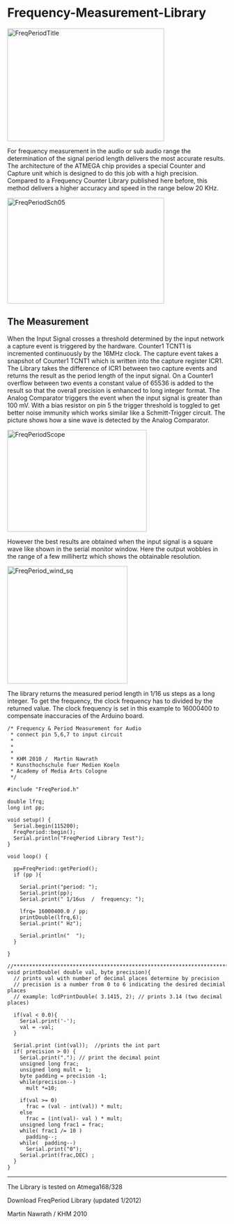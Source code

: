 # Frequency-Measurement-Library  
  
<a href="http://interface.khm.de/wp-content/uploads/2010/06/FreqPeriodTitle.jpg"><img class="alignnone size-large wp-image-2526" title="FreqPeriodTitle" src="http://interface.khm.de/wp-content/uploads/2010/06/FreqPeriodTitle-360x259.jpg" alt="FreqPeriodTitle" width="360" height="259"></a>  
  
For frequency measurement in the audio or sub audio range the determination of the signal period length delivers the most accurate results. The architecture of the ATMEGA chip provides a special Counter and Capture unit which is designed to  do this job with a high precision. Compared to a Frequency Counter Library published here before, this method delivers a higher accuracy and speed in the range below 20 KHz.  
  
<a href="http://interface.khm.de/wp-content/uploads/2010/06/FreqPeriodSch05.jpg"><img class="alignnone size-large wp-image-2527" title="FreqPeriodSch05" src="http://interface.khm.de/wp-content/uploads/2010/06/FreqPeriodSch05-360x243.jpg" alt="FreqPeriodSch05" width="360" height="243"></a>  
  
## The Measurement

When the Input Signal crosses a threshold determined by the input network a capture event is triggered by the hardware. Counter1 TCNT1 is incremented continuously by the 16MHz clock. The capture event takes a snapshot of Counter1 TCNT1 which is written into the capture register ICR1. The Library takes the difference of ICR1 between two capture events and returns the result as the period length of the input signal. On a Counter1 overflow between two events a constant value of 65536 is added to the result so that the overall precision is enhanced to long integer format. The Analog Comparator triggers the event when the input signal is greater than 100 mV. With a bias resistor on pin 5 the trigger threshold is toggled to get better noise immunity which works similar like a Schmitt-Trigger circuit. The picture shows how a sine wave is detected by the Analog Comparator.  
  
<a href="http://interface.khm.de/wp-content/uploads/2010/06/FreqPeriodScope.jpg"><img class="alignnone size-full wp-image-2524" title="FreqPeriodScope" src="http://interface.khm.de/wp-content/uploads/2010/06/FreqPeriodScope.jpg" alt="FreqPeriodScope" width="320" height="234"></a>  
  
However the best results are obtained when the input signal is a square wave like shown in the serial monitor window. Here the output wobbles in the range of a few millihertz which shows the obtainable resolution.  
  
<a href="http://interface.khm.de/wp-content/uploads/2010/06/FreqPeriod_wind_sq.png"><img class="alignnone size-large wp-image-2525" title="FreqPeriod_wind_sq" src="http://interface.khm.de/wp-content/uploads/2010/06/FreqPeriod_wind_sq-276x270.png" alt="FreqPeriod_wind_sq" width="276" height="270"></a>    
  
The library returns the measured period length in 1/16 us steps as a long integer. To get the frequency, the clock frequency has to divided by the returned value. The clock frequency is set in this example to 16000400 to compensate inaccuracies of the Arduino board.  
```
/* Frequency & Period Measurement for Audio
 * connect pin 5,6,7 to input circuit
 *
 *
 *
 * KHM 2010 /  Martin Nawrath
 * Kunsthochschule fuer Medien Koeln
 * Academy of Media Arts Cologne
 */

#include "FreqPeriod.h"

double lfrq;
long int pp;

void setup() {
  Serial.begin(115200);
  FreqPeriod::begin();
  Serial.println("FreqPeriod Library Test");
}

void loop() {

  pp=FreqPeriod::getPeriod();
  if (pp ){

    Serial.print("period: ");
    Serial.print(pp);
    Serial.print(" 1/16us  /  frequency: ");

    lfrq= 16000400.0 / pp;
    printDouble(lfrq,6);
    Serial.print(" Hz");

    Serial.println("  ");
  }

}

//***************************************************************************
void printDouble( double val, byte precision){
  // prints val with number of decimal places determine by precision
  // precision is a number from 0 to 6 indicating the desired decimial places
  // example: lcdPrintDouble( 3.1415, 2); // prints 3.14 (two decimal places)

  if(val < 0.0){
    Serial.print('-');
    val = -val;
  }

  Serial.print (int(val));  //prints the int part
  if( precision > 0) {
    Serial.print("."); // print the decimal point
    unsigned long frac;
    unsigned long mult = 1;
    byte padding = precision -1;
    while(precision--)
      mult *=10;

    if(val >= 0)
      frac = (val - int(val)) * mult;
    else
      frac = (int(val)- val ) * mult;
    unsigned long frac1 = frac;
    while( frac1 /= 10 )
      padding--;
    while(  padding--)
      Serial.print("0");
    Serial.print(frac,DEC) ;
  }
}
```
  
--------
  

The Library is tested on Atmega168/328  
  
Download FreqPeriod Library  (updated 1/2012)  
  
Martin Nawrath / KHM 2010  


